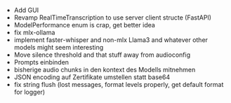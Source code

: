  - Add GUI
 - Revamp RealTimeTranscription to use server client structe (FastAPI)
 - ModelPerformance enum is crap, get better idea
 - fix mlx-ollama
 - implement faster-whisper and non-mlx Llama3 and whatever other models might seem interesting
 - Move silence threshold and that stuff away from audioconfig
 - Prompts einbinden
 - bisherige audio chunks in den kontext des Modells mitnehmen
 - JSON encoding auf Zertifikate umstellen statt base64
 - fix string flush (lost messages, format levels properly, get default format for logger) 
